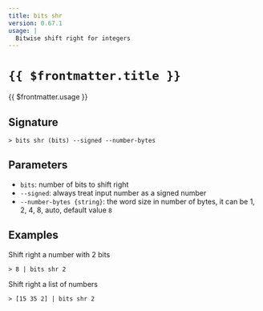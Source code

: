 ```yaml
---
title: bits shr
version: 0.67.1
usage: |
  Bitwise shift right for integers
---
```


# <code>{{ $frontmatter.title }}</code>

<div style='white-space: pre-wrap;'>{{ $frontmatter.usage }}</div>

## Signature

```> bits shr (bits) --signed --number-bytes```

## Parameters

 -  `bits`: number of bits to shift right
 -  `--signed`: always treat input number as a signed number
 -  `--number-bytes {string}`: the word size in number of bytes, it can be 1, 2, 4, 8, auto, default value `8`

## Examples

Shift right a number with 2 bits
```shell
> 8 | bits shr 2
```

Shift right a list of numbers
```shell
> [15 35 2] | bits shr 2
```
